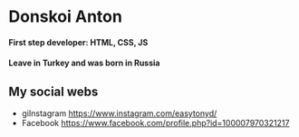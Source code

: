 # Donskoi Anton

#### First step developer: HTML, CSS, JS

#### Leave in Turkey and was born in Russia

## My social webs

- giInstagram https://www.instagram.com/easytonyd/
- Facebook https://www.facebook.com/profile.php?id=100007970321217
